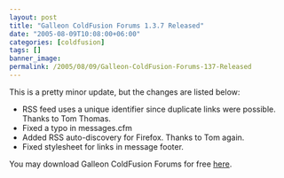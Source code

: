 ```yaml
---
layout: post
title: "Galleon ColdFusion Forums 1.3.7 Released"
date: "2005-08-09T10:08:00+06:00"
categories: [coldfusion]
tags: []
banner_image: 
permalink: /2005/08/09/Galleon-ColdFusion-Forums-137-Released
---
```


This is a pretty minor update, but the changes are listed below:

<ul>
<li>RSS feed uses a unique identifier since duplicate links were possible. Thanks to Tom Thomas.
<li>Fixed a typo in messages.cfm
<li>Added RSS auto-discovery for Firefox. Thanks to Tom again.
<li>Fixed stylesheet for links in message footer.
</ul>

You may download Galleon ColdFusion Forums for free <a href="http://ray.camdenfamily.com/downloads/forums.zip">here</a>.